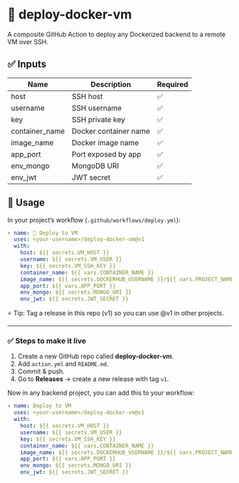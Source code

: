 # 🚀 deploy-docker-vm

A composite GitHub Action to deploy any Dockerized backend to a remote VM over SSH.

## ✅ Inputs
| Name | Description | Required |
|------|-------------|----------|
| host | SSH host | ✅ |
| username | SSH username | ✅ |
| key | SSH private key | ✅ |
| container_name | Docker container name | ✅ |
| image_name | Docker image name | ✅ |
| app_port | Port exposed by app | ✅ |
| env_mongo | MongoDB URI | ✅ |
| env_jwt | JWT secret | ✅ |

## 🔧 Usage

In your project’s workflow (`.github/workflows/deploy.yml`):

```yaml
- name: 🚀 Deploy to VM
  uses: <your-username>/deploy-docker-vm@v1
  with:
    host: ${{ secrets.VM_HOST }}
    username: ${{ secrets.VM_USER }}
    key: ${{ secrets.VM_SSH_KEY }}
    container_name: ${{ vars.CONTAINER_NAME }}
    image_name: ${{ secrets.DOCKERHUB_USERNAME }}/${{ vars.PROJECT_NAME }}:latest
    app_port: ${{ vars.APP_PORT }}
    env_mongo: ${{ secrets.MONGO_URI }}
    env_jwt: ${{ secrets.JWT_SECRET }}
```
⭐ Tip: Tag a release in this repo (v1) so you can use @v1 in other projects.

---

### ✅ **Steps to make it live**

1. Create a new GitHub repo called **deploy-docker-vm**.
2. Add `action.yml` and `README.md`.
3. Commit & push.
4. Go to **Releases** → create a new release with tag `v1`.

Now in any backend project, you can add this to your workflow:
```yaml
- name: Deploy to VM
  uses: <your-username>/deploy-docker-vm@v1
  with:
    host: ${{ secrets.VM_HOST }}
    username: ${{ secrets.VM_USER }}
    key: ${{ secrets.VM_SSH_KEY }}
    container_name: ${{ vars.CONTAINER_NAME }}
    image_name: ${{ secrets.DOCKERHUB_USERNAME }}/${{ vars.PROJECT_NAME }}:latest
    app_port: ${{ vars.APP_PORT }}
    env_mongo: ${{ secrets.MONGO_URI }}
    env_jwt: ${{ secrets.JWT_SECRET }}
